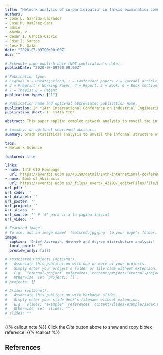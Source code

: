 ```yaml
---
title: "Network analysis of co-participation in thesis examination committees in an academic field in Spain"
authors:
- Jose L. Garrido‐Labrador
- Jose M. Ramírez‐Sanz
- admin 
- Ahedo, V.
- César I. García‐Osorio
- Jose I. Santos
- Jose M. Galán
date: "2020-07-09T00:00:00Z"
doi: ""

# Schedule page publish date (NOT publication's date).
publishDate: "2020-07-09T00:00:00Z"

# Publication type.
# Legend: 0 = Uncategorized; 1 = Conference paper; 2 = Journal article;
# 3 = Preprint / Working Paper; 4 = Report; 5 = Book; 6 = Book section;
# 7 = Thesis; 8 = Patent
publication_types: ["1"]

# Publication name and optional abbreviated publication name.
publication: In *14th International Conference on Industrial Engineering and Industrial Management*
publication_short: In *14th CIO*

abstract: This paper applies complex network analysis to unveil the informal structure of the knowledge area of business organization —Organización de em-presas— in Spain. To do so, we use the TESEO database. We retrieve and stati-cally analyze all the theses referred to the UNESCO academic field of Organiza-tion and management of enterprises. Our results reveal a degree distribution of the participation in thesis examining committees and thesis supervision compatible with a truncated power law. Community analysis of the projected network of co-participation in dissertation committees shows a modular structure. When we focus on the backbone of such network, we find that the patterns detected can be partially explained by homophily of scholars that interact in the same academic association.

# Summary. An optional shortened abstract.
summary: Graph statistical analysis to unveil the informal structure of the knowledge area of business organization in Spain using TESEO database.

tags:
- Network Science

featured: true

links:
- name: 14th CIO Homepage
  url: https://eventos.uc3m.es/43190/detail/14th-international-conference-on-industrial-engineering-and-industrial-management.html
- name: Book of Abstracts
  url: https://eventos.uc3m.es/_files/_event/_43190/_editorFiles/file/BookOfAbstracts10.pdf
url_pdf: ''
url_code: ''
url_dataset: ''
url_poster: ''
url_project: ''
url_slides: ''
url_source: '' # '#' para ir a la pagina inicial
url_video: ''

# Featured image
# To use, add an image named `featured.jpg/png` to your page's folder. 
image:
  caption: 'Brief Approach, Network and degree distribution analysis'
  focal_point: ""
  preview_only: false

# Associated Projects (optional).
#   Associate this publication with one or more of your projects.
#   Simply enter your project's folder or file name without extension.
#   E.g. `internal-project` references `content/project/internal-project/index.md`.
#   Otherwise, set `projects: []`.
# projects: []

# Slides (optional).
#   Associate this publication with Markdown slides.
#   Simply enter your slide deck's filename without extension.
#   E.g. `slides: "example"` references `content/slides/example/index.md`.
#   Otherwise, set `slides: ""`.
# slides: ""
---
```


{{% callout note %}}
Click the *Cite* button above to show and copy bibtex reference.
{{% /callout %}}

## References